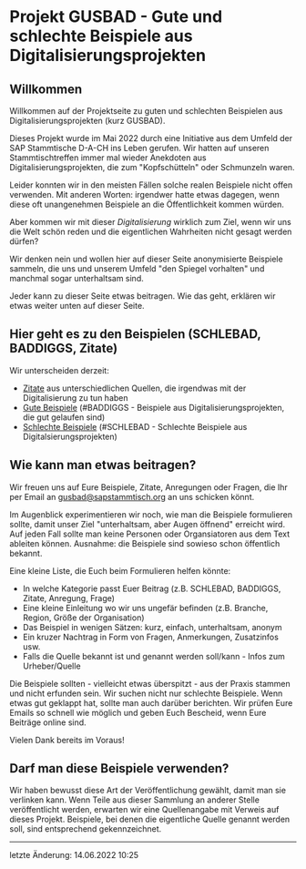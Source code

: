 # Projekt GUSBAD - Gute und schlechte Beispiele aus Digitalisierungsprojekten

## Willkommen
Willkommen auf der Projektseite zu guten und schlechten Beispielen aus Digitalisierungsprojekten (kurz GUSBAD). 

Dieses Projekt wurde im Mai 2022 durch eine Initiative aus dem Umfeld der SAP Stammtische D-A-CH ins Leben gerufen. Wir hatten auf unseren Stammtischtreffen immer mal wieder Anekdoten aus Digitalisierungsprojekten, die zum "Kopfschütteln" oder Schmunzeln waren. 

Leider konnten wir in den meisten Fällen solche realen Beispiele nicht offen verwenden. Mit anderen Worten: irgendwer hatte etwas dagegen, wenn diese oft unangenehmen Beispiele an die Öffentlichkeit kommen würden. 

Aber kommen wir mit dieser *Digitalisierung* wirklich zum Ziel, wenn wir uns die Welt schön reden und die eigentlichen Wahrheiten nicht gesagt werden dürfen?

Wir denken nein und wollen hier auf dieser Seite anonymisierte Beispiele sammeln, die uns und unserem Umfeld "den Spiegel vorhalten" und manchmal sogar unterhaltsam sind. 

Jeder kann zu dieser Seite etwas beitragen. Wie das geht, erklären wir etwas weiter unten auf dieser Seite.   


## Hier geht es zu den Beispielen (SCHLEBAD, BADDIGGS, Zitate) 

Wir unterscheiden derzeit:
- [Zitate](zitate/ZITATE.md) aus unterschiedlichen Quellen, die irgendwas mit der Digitalisierung zu tun haben
- [Gute Beispiele](baddiggs/BADDIGS.md) (#BADDIGGS - Beispiele aus Digitalisierungsprojekten, die gut gelaufen sind)
- [Schlechte Beispiele](schlebad/SCHLEBAD.md) (#SCHLEBAD - Schlechte Beispiele aus Digitalsierungsprojekten)


## Wie kann man etwas beitragen?

Wir freuen uns auf Eure Beispiele, Zitate, Anregungen oder Fragen, die Ihr per Email an gusbad@sapstammtisch.org an uns schicken könnt.

Im Augenblick experimentieren wir noch, wie man die Beispiele formulieren sollte, damit unser Ziel "unterhaltsam, aber Augen öffnend" erreicht wird. Auf jeden Fall sollte man keine Personen oder Organsiatoren aus dem Text ableiten können. Ausnahme: die Beispiele sind sowieso schon öffentlich bekannt. 

Eine kleine Liste, die Euch beim Formulieren helfen könnte:
- In welche Kategorie passt Euer Beitrag (z.B. SCHLEBAD, BADDIGGS, Zitate, Anregung, Frage)
- Eine kleine Einleitung wo wir uns ungefär befinden (z.B. Branche, Region, Größe der Organisation)
- Das Beispiel in wenigen Sätzen: kurz, einfach, unterhaltsam, anonym
- Ein kruzer Nachtrag in Form von Fragen, Anmerkungen, Zusatzinfos usw.
- Falls die Quelle bekannt ist und genannt werden soll/kann - Infos zum Urheber/Quelle

Die Beispiele sollten - vielleicht etwas überspitzt - aus der Praxis stammen und nicht erfunden sein. Wir suchen nicht nur schlechte Beispiele. Wenn etwas gut geklappt hat, sollte man auch darüber berichten. Wir prüfen Eure Emails so schnell wie möglich und geben Euch Bescheid, wenn Eure Beiträge online sind. 

Vielen Dank bereits im Voraus!


## Darf man diese Beispiele verwenden?

Wir haben bewusst diese Art der Veröffentlichung gewählt, damit man sie verlinken kann. Wenn Teile aus dieser Sammlung an anderer Stelle veröffentlicht werden, erwarten wir eine Quellenangabe mit Verweis auf dieses Projekt. Beispiele, bei denen die eigentliche Quelle genannt werden soll, sind entsprechend gekennzeichnet.


---
letzte Änderung: 14.06.2022 10:25